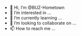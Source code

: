 - 👋 Hi, I’m @BUZ-Hometown
- 👀 I’m interested in ...
- 🌱 I’m currently learning ...
- 💞️ I’m looking to collaborate on ...
- 📫 How to reach me ...

<!---
BUZ-Hometown/BUZ-Hometown is a ✨ special ✨ repository because its `README.md` (this file) appears on your GitHub profile.
You can click the Preview link to take a look at your changes.
--->
